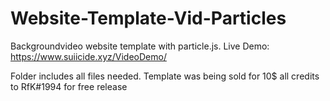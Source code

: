 # Website-Template-Vid-Particles
Backgroundvideo website template with particle.js.
Live Demo: https://www.suiicide.xyz/VideoDemo/

Folder includes all files needed.
Template was being sold for 10$ all credits to RfK#1994 for free release
